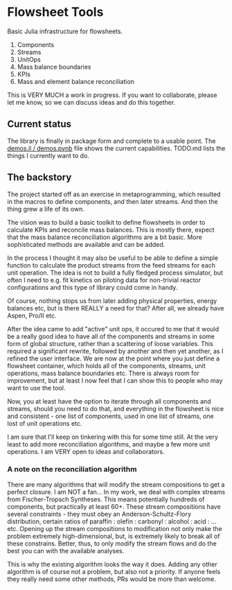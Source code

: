 # Flowsheet Tools

Basic Julia infrastructure for flowsheets.

1. Components
2. Streams
3. UnitOps
4. Mass balance boundaries
5. KPIs
6. Mass and element balance reconciliation

This is VERY MUCH a work in progress. If you want to collaborate, please let me know, so
we can discuss ideas and do this together.

## Current status

The library is finally in package form and complete to a usable point. The [demos.jl / demos.pynb](https://github.com/braamvandyk/FlowsheetTools.jl/blob/main/demos.ipynb)
file shows the current capabilities. TODO.md lists the things I currently want to do.

## The backstory

The project started off as an exercise in metaprogramming, which resulted in the macros to define
components, and then later streams. And then the thing grew a life of its own.

The vision was to build a basic toolkit to define flowsheets in order to calculate KPIs
and reconcile mass balances. This is mostly there, expect that the mass balance reconciliation
algorithms are a bit basic. More sophisticated methods are available and can be added.

In the process I thought it may also be useful to be able to define a simple function to
calculate the product streams from the feed streams for each unit operation. The idea is not
to build a fully fledged process simulator, but often I need to e.g. fit kinetics on piloting
data for non-trivial reactor configurations and this type of library could come in handy.

Of course, nothing stops us from later adding physical properties, energy balances etc, but
is there REALLY a need for that? After all, we already have Aspen, Pro/II etc.

After the idea came to add "active" unit ops, it occured to me that it would be a really good
idea to have all of the components and streams in some form of global structure, rather than
a scattering of loose variables. This required a significant rewrite, followed by another and then
yet another, as I refined the user interface. We are now at the point where you just define a flowsheet
container, which holds all of the components, streams, unit operations, mass balance boundaries etc.
There is always room for improvement, but at least I now feel that I can show this to people who may
want to use the tool.

Now, you at least have the option to iterate through all components and streams, should you
need to do that, and everything in the flowsheet is nice and consistent - one list of components, 
used in one list of streams, one lost of unit operations etc.

I am sure that I'll keep on tinkering with this for some time still. At the very least to add more
reconciliation algorithms, and maybe a few more unit operations. I am VERY open to ideas and collaborators.

### A note on the reconciliation algorithm

There are many algorithms that will modify the stream compositions to get a perfect closure. I am NOT a fan...
In my work, we deal with complex streams from Fischer-Tropsch Syntheses. This means potentially hundreds of 
components, but practically at least 60+. These stream compositions have several constraints - they must obey
an Anderson-Schultz-Flory distribution, certain ratios of paraffin : olefin : carbonyl : alcohol : acid : ... etc.
Opening up the stream compositions to modification not only make the problem extremely high-dimensional, but, is
extremely likely to break all of these constrains. Better, thus, to only modify the stream flows and do the best
you can with the available analyses.

This is why the existing algorithm looks the way it does. Adding any other algorithm is of course not a problem,
but also not a priority. If anyone feels they really need some other methods, PRs would be more than welcome.
